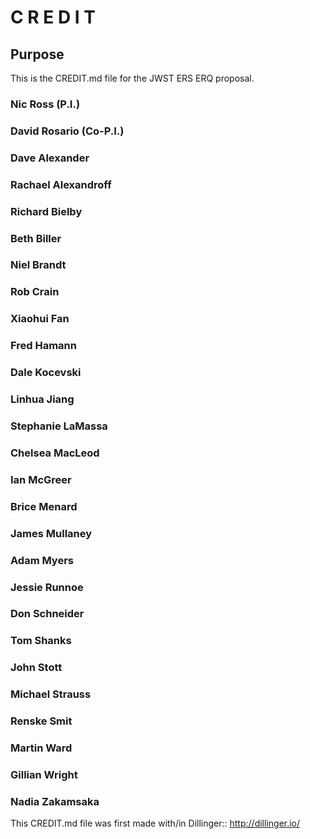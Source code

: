 # C R E D I T

## Purpose
This is the CREDIT.md file for the JWST ERS ERQ proposal.


### Nic Ross (P.I.)

### David Rosario (Co-P.I.)


### Dave Alexander 

### Rachael Alexandroff	 
### Richard Bielby		
### Beth Biller	
### Niel Brandt		
### Rob Crain		
### Xiaohui Fan		
### Fred Hamann		
### Dale Kocevski	
### Linhua Jiang		
### Stephanie LaMassa
### Chelsea MacLeod	
### Ian McGreer		
### Brice Menard			
### James Mullaney	 	
### Adam Myers			
### Jessie Runnoe		
### Don Schneider		
### Tom Shanks		 		
### John Stott				
### Michael Strauss		
### Renske Smit		 	
### Martin Ward				 
### Gillian Wright			
### Nadia Zakamsaka			



This CREDIT.md file was first made with/in Dillinger::
http://dillinger.io/
